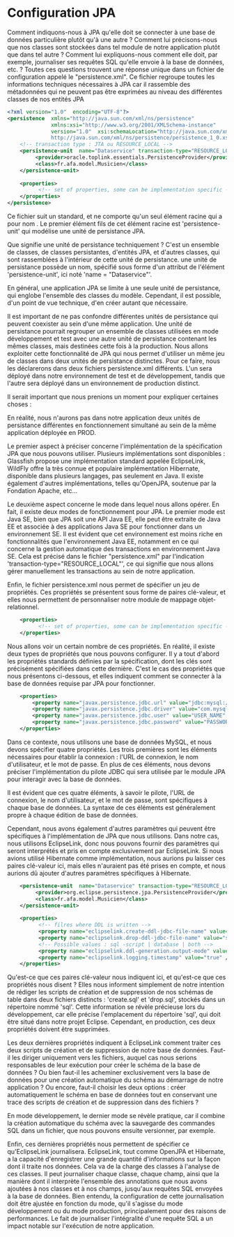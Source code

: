 # Configuration JPA

Comment indiquons-nous à JPA qu'elle doit se connecter à une base de données particulière plutôt qu'à une autre ? Comment lui précisons-nous que nos classes sont stockées dans tel module de notre application plutôt que dans tel autre ? Comment lui expliquons-nous comment elle doit, par exemple, journaliser ses requêtes SQL qu'elle envoie à la base de données, etc. ? Toutes ces questions trouvent une réponse unique dans un fichier de configuration appelé le "persistence.xml". Ce fichier regroupe toutes les informations techniques nécessaires à JPA car il rassemble des métadonnées qui ne peuvent pas être exprimées au niveau des différentes classes de nos entités JPA

```xml
<?xml version="1.0"  encoding="UTF-8"?>
<persistence  xmlns="http://java.sun.com/xml/ns/persistence"  
              xmlns:xsi="http://www.w3.org/2001/XMLSchema-instance"  
              version="1.0"  xsi:schemaLocation="http://java.sun.com/xml/ns/persistence
              http://java.sun.com/xml/ns/persistence/persistence_1_0.xsd">
    <!-- transaction type : JTA ou RESOURCE_LOCAL -->
    <persistence-unit  name="Dataservice" transaction-type="RESOURCE_LOCAL">
         <provider>oracle.toplink.essentials.PersistenceProvider</provider>
         <class>fr.afa.model.Musicien</class>
    </persistence-unit>
    
    <properties>
          <!-- set of properties, some can be implementation specific -->
    </properties>
</persistence>
```
Ce fichier suit un standard, et ne comporte qu'un seul élément racine qui a pour nom <persistence>. Le premier élément fils de cet élément racine est 'persistence-unit' qui modélise une unité de persistance JPA.

Que signifie une unité de persistance techniquement ? C'est un ensemble de classes, de classes persistantes, d'entités JPA, et d'autres classes, qui sont rassemblées à l'intérieur de cette unité de persistance. une unité de persistance possède un nom, spécifié sous forme d'un attribut de l'élément 'persistence-unit', ici noté 'name = "Dataservice"'.

En général, une application JPA se limite à une seule unité de persistance, qui englobe l'ensemble des classes du modèle. Cependant, il est possible, d'un point de vue technique, d'en créer autant que nécessaire.

Il est important de ne pas confondre différentes unités de persistance qui peuvent coexister au sein d'une même application. Une unité de persistance pourrait regrouper un ensemble de classes utilisées en mode développement et test avec une autre unité de persistance contenant les mêmes classes, mais destinées cette fois à la production. Nous allons exploiter cette fonctionnalité de JPA qui nous permet d'utiliser un même jeu de classes dans deux unités de persistance distinctes. Pour ce faire, nous les déclarerons dans deux fichiers persistence.xml différents. L'un sera déployé dans notre environnement de test et de développement, tandis que l'autre sera déployé dans un environnement de production distinct.

Il serait important que nous prenions un moment pour expliquer certaines choses :

En réalité, nous n'aurons pas dans notre application deux unités de persistance différentes en fonctionnement simultané au sein de la même application déployée en PROD.

Le premier aspect à préciser concerne l'implémentation de la spécification JPA que nous pouvons utiliser. Plusieurs implémentations sont disponibles : Glassfish propose une implémentation standard appelée EclipseLink, WildFly offre la très connue et populaire implémentation Hibernate, disponible dans plusieurs langages, pas seulement en Java. Il existe également d'autres implémentations, telles qu'OpenJPA, soutenue par la Fondation Apache, etc...

Le deuxième aspect concerne le mode dans lequel nous allons opérer. En fait, il existe deux modes de fonctionnement pour JPA. Le premier mode est Java SE, bien que JPA soit une API Java EE, elle peut être extraite de Java EE et associée à des applications Java SE pour fonctionner dans un environnement SE. Il est évident que cet environnement est moins riche en fonctionnalités que l'environnement Java EE, notamment en ce qui concerne la gestion automatique des transactions en environnement Java SE. Cela est précisé dans le fichier "persistence.xml" par l'indication 'transaction-type="RESOURCE_LOCAL"', ce qui signifie que nous allons gérer manuellement les transactions au sein de notre application.

Enfin, le fichier persistence.xml nous permet de spécifier un jeu de propriétés. Ces propriétés se présentent sous forme de paires clé-valeur, et elles nous permettent de personnaliser notre module de mappage objet-relationnel.


```xml    
    <properties>
          <!-- set of properties, some can be implementation specific -->
    </properties>
```

Nous allons voir un certain nombre de ces propriétés. En réalité, il existe deux types de propriétés que nous pouvons configurer. Il y a tout d'abord les propriétés standards définies par la spécification, dont les clés sont précisément spécifiées dans cette dernière. C'est le cas des propriétés que nous présentons ci-dessous, et elles indiquent comment se connecter à la base de données requise par JPA pour fonctionner.

```xml   
    <properties>
        <property name="javax.persistence.jdbc.url" value="jdbc:mysql://localhost:3306/jpatestdb" />
        <property name="javax.persistence.jdbc.driver" value="com.mysql.jdbc.Driver" />
        <property name="javax.persistence.jdbc.user" value="USER_NAME" />
        <property name="javax.persistence.jdbc.password" value="PASSWORD" />
    </properties>
```    

Dans ce contexte, nous utilisons une base de données MySQL, et nous devons spécifier quatre propriétés. Les trois premières sont les éléments nécessaires pour établir la connexion : l'URL de connexion, le nom d'utilisateur, et le mot de passe. En plus de ces éléments, nous devons préciser l'implémentation du pilote JDBC qui sera utilisée par le module JPA pour interagir avec la base de données.

Il est évident que ces quatre éléments, à savoir le pilote, l'URL de connexion, le nom d'utilisateur, et le mot de passe, sont spécifiques à chaque base de données. La syntaxe de ces éléments est généralement propre à chaque édition de base de données.

Cependant, nous avons également d'autres paramètres qui peuvent être spécifiques à l'implémentation de JPA que nous utilisons. Dans notre cas, nous utilisons EclipseLink, donc nous pouvons fournir des paramètres qui seront interprétés et pris en compte exclusivement par EclipseLink. Si nous avions utilisé Hibernate comme implémentation, nous aurions pu laisser ces paires clé-valeur ici, mais elles n'auraient pas été prises en compte, et nous aurions dû ajouter d'autres paramètres spécifiques à Hibernate.

```xml
    <persistence-unit  name="Dataservice" transaction-type="RESOURCE_LOCAL">
         <provider>org.eclipse.persistence.jpa.PersistenceProvider</provider>
         <class>fr.afa.model.Musicien</class>
    </persistence-unit>
    
    <properties>
          <!-- filres where DDL is written -->
          <property name="eclipselink.create-ddl-jdbc-file-name" value="sql/create.sql" />
          <property name="eclipselink.drop-ddl-jdbc-file-name" value="sql/drop.sql" />
          <!-- Possible values : sql -script | database | both -->
          <property name="eclipselink.ddl-generation.output-mode" value="both" />
          <property name="eclipselink.logging.timestamp" value="true" />
    </properties>
```    

Qu'est-ce que ces paires clé-valeur nous indiquent ici, et qu'est-ce que ces propriétés nous disent ? Elles nous informent simplement de notre intention de rédiger les scripts de création et de suppression de nos schémas de table dans deux fichiers distincts : 'create.sql' et 'drop.sql', stockés dans un répertoire nommé 'sql'. Cette information se révèle précieuse lors du développement, car elle précise l'emplacement du répertoire 'sql', qui doit être situé dans notre projet Eclipse. Cependant, en production, ces deux propriétés doivent être supprimées.

Les deux dernières propriétés indiquent à EclipseLink comment traiter ces deux scripts de création et de suppression de notre base de données. Faut-il les diriger uniquement vers les fichiers, auquel cas nous serions responsables de leur exécution pour créer le schéma de la base de données ? Ou bien faut-il les acheminer exclusivement vers la base de données pour une création automatique du schéma au démarrage de notre application ? Ou encore, faut-il choisir les deux options : créer automatiquement le schéma en base de données tout en conservant une trace des scripts de création et de suppression dans des fichiers ?

En mode développement, le dernier mode se révèle pratique, car il combine la création automatique du schéma avec la sauvegarde des commandes SQL dans un fichier, que nous pouvons ensuite versionner, par exemple.

Enfin, ces dernières propriétés nous permettent de spécifier ce qu'EclipseLink journalisera. EclipseLink, tout comme OpenJPA et Hibernate, a la capacité d'enregistrer une grande quantité d'informations sur la façon dont il traite nos données. Cela va de la charge des classes à l'analyse de ces classes. Il peut journaliser chaque classe, chaque champ, ainsi que la manière dont il interprète l'ensemble des annotations que nous avons ajoutées à nos classes et à nos champs, jusqu'aux requêtes SQL envoyées à la base de données. Bien entendu, la configuration de cette journalisation doit être ajustée en fonction du mode, qu'il s'agisse du mode développement ou du mode production, principalement pour des raisons de performances. Le fait de journaliser l'intégralité d'une requête SQL a un impact notable sur l'exécution de notre application.
